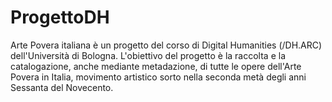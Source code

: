 # ProgettoDH
Arte Povera italiana è un progetto del corso di Digital Humanities (/DH.ARC) dell'Università di Bologna. L'obiettivo del progetto è la raccolta e la catalogazione, anche mediante metadazione, di tutte le opere dell'Arte Povera in Italia, movimento artistico sorto nella seconda metà degli anni Sessanta del Novecento.
